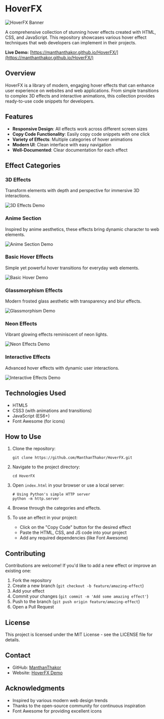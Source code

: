 # HoverFX

![HoverFX Banner](https://github.com/ManthanThakor/HoverFX/blob/main/ReadMeDemoImages/banner.png)

A comprehensive collection of stunning hover effects created with HTML, CSS, and JavaScript. This repository showcases various hover effect techniques that web developers can implement in their projects.

**Live Demo:** [https://manthanthakor.github.io/HoverFX/](https://manthanthakor.github.io/HoverFX/)

## Overview

HoverFX is a library of modern, engaging hover effects that can enhance user experience on websites and web applications. From simple transitions to complex 3D effects and interactive animations, this collection provides ready-to-use code snippets for developers.

## Features

- **Responsive Design**: All effects work across different screen sizes
- **Copy Code Functionality**: Easily copy code snippets with one click
- **Variety of Effects**: Multiple categories of hover animations
- **Modern UI**: Clean interface with easy navigation
- **Well-Documented**: Clear documentation for each effect

## Effect Categories

### 3D Effects

Transform elements with depth and perspective for immersive 3D interactions.

![3D Effects Demo](https://github.com/ManthanThakor/HoverFX/blob/main/ReadMeDemoImages/3dEffect.png)

### Anime Section

Inspired by anime aesthetics, these effects bring dynamic character to web elements.

![Anime Section Demo](https://github.com/ManthanThakor/HoverFX/blob/main/ReadMeDemoImages/AnimeGirl.png)

### Basic Hover Effects

Simple yet powerful hover transitions for everyday web elements.

![Basic Hover Demo](https://github.com/ManthanThakor/HoverFX/blob/main/ReadMeDemoImages/Basic.png)

### Glassmorphism Effects

Modern frosted glass aesthetic with transparency and blur effects.

![Glassmorphism Demo](https://github.com/ManthanThakor/HoverFX/blob/main/ReadMeDemoImages/Glassmorphism.png)

### Neon Effects

Vibrant glowing effects reminiscent of neon lights.

![Neon Effects Demo](https://github.com/ManthanThakor/HoverFX/blob/main/ReadMeDemoImages/Neon.png)

### Interactive Effects

Advanced hover effects with dynamic user interactions.

![Interactive Effects Demo](https://github.com/ManthanThakor/HoverFX/blob/main/ReadMeDemoImages/Interactive.png)

## Technologies Used

- HTML5
- CSS3 (with animations and transitions)
- JavaScript (ES6+)
- Font Awesome (for icons)

## How to Use

1. Clone the repository:

   ```
   git clone https://github.com/ManthanThakor/HoverFX.git
   ```

2. Navigate to the project directory:

   ```
   cd HoverFX
   ```

3. Open `index.html` in your browser or use a local server:

   ```
   # Using Python's simple HTTP server
   python -m http.server
   ```

4. Browse through the categories and effects.

5. To use an effect in your project:
   - Click on the "Copy Code" button for the desired effect
   - Paste the HTML, CSS, and JS code into your project
   - Add any required dependencies (like Font Awesome)

## Contributing

Contributions are welcome! If you'd like to add a new effect or improve an existing one:

1. Fork the repository
2. Create a new branch (`git checkout -b feature/amazing-effect`)
3. Add your effect
4. Commit your changes (`git commit -m 'Add some amazing effect'`)
5. Push to the branch (`git push origin feature/amazing-effect`)
6. Open a Pull Request

## License

This project is licensed under the MIT License - see the LICENSE file for details.

## Contact

- GitHub: [ManthanThakor](https://github.com/ManthanThakor)
- Website: [HoverFX Demo](https://manthanthakor.github.io/HoverFX/)

## Acknowledgments

- Inspired by various modern web design trends
- Thanks to the open-source community for continuous inspiration
- Font Awesome for providing excellent icons
